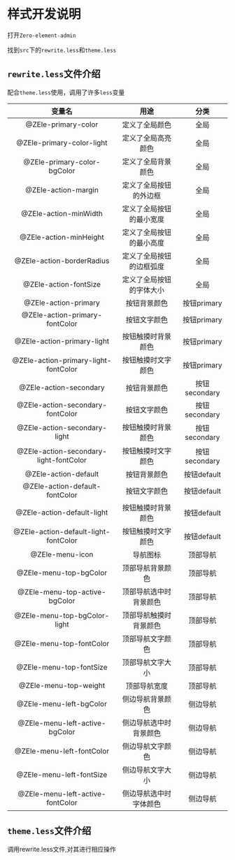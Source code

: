# 样式开发说明

打开`Zero-element-admin`

找到`src`下的`rewrite.less`和`theme.less`

## `rewrite.less`文件介绍

配合`theme.less`使用，调用了许多`less`变量

|           变量名            |           用途           | 分类 |
| :-------------------------: | :----------------------: | :--: |
|     @ZEle-primary-color     |      定义了全局颜色      | 全局 |
|  @ZEle-primary-color-light  |    定义了全局高亮颜色    | 全局 |
| @ZEle-primary-color-bgColor |    定义了全局背景颜色    | 全局 |
|     @ZEle-action-margin     |  定义了全局按钮的外边框  | 全局 |
|    @ZEle-action-minWidth    | 定义了全局按钮的最小宽度 | 全局 |
|   @ZEle-action-minHeight    | 定义了全局按钮的最小高度 | 全局 |
|  @ZEle-action-borderRadius  | 定义了全局按钮的边框弧度 | 全局 |
|    @ZEle-action-fontSize    | 定义了全局按钮的字体大小 | 全局 |
| @ZEle-action-primary                   | 按钮背景颜色           | 按钮primary   |
| @ZEle-action-primary-fontColor         | 按钮文字颜色           | 按钮primary   |
| @ZEle-action-primary-light             | 按钮触摸时背景颜色     | 按钮primary   |
| @ZEle-action-primary-light-fontColor   | 按钮触摸时文字颜色     | 按钮primary   |
| @ZEle-action-secondary                 | 按钮背景颜色           | 按钮secondary |
| @ZEle-action-secondary-fontColor       | 按钮文字颜色           | 按钮secondary |
| @ZEle-action-secondary-light           | 按钮触摸时背景颜色     | 按钮secondary |
| @ZEle-action-secondary-light-fontColor | 按钮触摸时文字颜色     | 按钮secondary |
| @ZEle-action-default                   | 按钮背景颜色           | 按钮default   |
| @ZEle-action-default-fontColor         | 按钮文字颜色           | 按钮default   |
| @ZEle-action-default-light             | 按钮触摸时背景颜色     | 按钮default   |
| @ZEle-action-default-light-fontColor   | 按钮触摸时文字颜色     | 按钮default   |
| @ZEle-menu-icon                        | 导航图标               | 顶部导航      |
| @ZEle-menu-top-bgColor                 | 顶部导航背景颜色       | 顶部导航      |
| @ZEle-menu-top-active-bgColor          | 顶部导航选中时背景颜色 | 顶部导航      |
| @ZEle-menu-top-bgColor-light           | 顶部导航触摸时背景颜色 | 顶部导航      |
| @ZEle-menu-top-fontColor               | 顶部导航文字颜色       | 顶部导航      |
| @ZEle-menu-top-fontSize                | 顶部导航文字大小       | 顶部导航      |
| @ZEle-menu-top-weight                  | 顶部导航宽度           | 顶部导航      |
| @ZEle-menu-left-bgColor                | 侧边导航背景颜色       | 侧边导航      |
| @ZEle-menu-left-active-bgColor         | 侧边导航选中时背景颜色 | 侧边导航      |
| @ZEle-menu-left-fontColor              | 侧边导航文字颜色       | 侧边导航      |
| @ZEle-menu-left-fontSize               | 侧边导航文字大小       | 侧边导航      |
| @ZEle-menu-left-active-fontColor       | 侧边导航选中时字体颜色 | 侧边导航      |

## `theme.less`文件介绍

调用rewrite.less文件,对其进行相应操作

